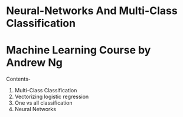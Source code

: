 # Neural-Networks And Multi-Class Classification
# Machine Learning Course by Andrew Ng
Contents-
1. Multi-Class Classification 
2. Vectorizing logistic regression
3. One vs all classification
4. Neural Networks
